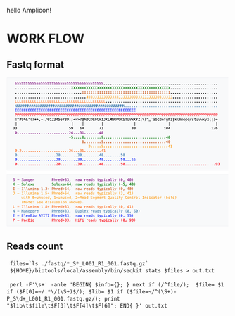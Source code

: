 hello Amplicon!


# WORK FLOW

## Fastq format

![Fastq image](images/fastq_code.png)



## Reads count

```
 files=`ls ./fastq/*_S*_L001_R1_001.fastq.gz`
 ${HOME}/biotools/local/assembly/bin/seqkit stats $files > out.txt

 perl -F'\s+' -anle 'BEGIN{ $info={}; } next if (/^file/);  $file= $1 if ($F[0]=~/.*\/(\S+)$/); $lib= $1 if ($file=~/^(\S+)-P_S\d+_L001_R1_001.fastq.gz/); print "$lib\t$file\t$F[3]\t$F[4]\t$F[6]"; END{ }' out.txt

```
